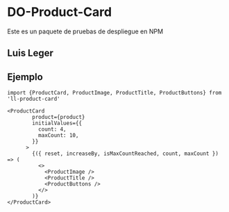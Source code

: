 # DO-Product-Card

Este es un paquete de pruebas de despliegue en NPM

## Luis Leger

## Ejemplo

```
import {ProductCard, ProductImage, ProductTitle, ProductButtons} from 'll-product-card'
```

```
<ProductCard
        product={product}
        initialValues={{
          count: 4,
          maxCount: 10,
        }}
      >
        {({ reset, increaseBy, isMaxCountReached, count, maxCount }) => (
          <>
            <ProductImage />
            <ProductTitle />
            <ProductButtons />
          </>
        )}
</ProductCard>
```
